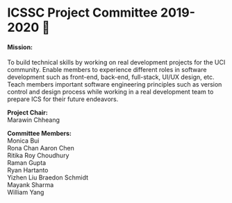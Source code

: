 # ICSSC Project Committee 2019-2020 🚀 

#### Mission:  
To build technical skills by working on real development projects for the UCI community. Enable members to experience different roles in software development such as front-end, back-end, full-stack, UI/UX design, etc. Teach members important software engineering principles such as version control and design process while working in a real development team to prepare ICS for their future endeavors.

**Project Chair:**  
Marawin Chheang  
  
**Committee Members:**  
Monica Bui  
Rona Chan 
Aaron Chen  
Ritika Roy Choudhury  
Raman Gupta  
Ryan Hartanto  
Yizhen Liu 
Braedon Schmidt   
Mayank Sharma  
William Yang  
